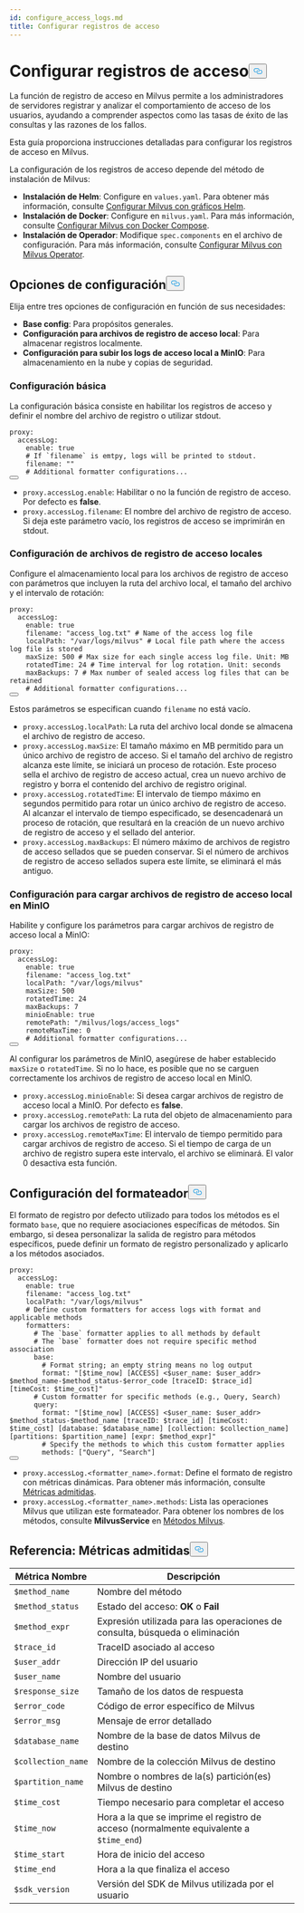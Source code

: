 ```yaml
---
id: configure_access_logs.md
title: Configurar registros de acceso
---
```

<h1 id="Configure-Access-Logs" class="common-anchor-header">Configurar registros de acceso<button data-href="#Configure-Access-Logs" class="anchor-icon" translate="no">
      <svg translate="no"
        aria-hidden="true"
        focusable="false"
        height="20"
        version="1.1"
        viewBox="0 0 16 16"
        width="16"
      >
        <path
          fill="#0092E4"
          fill-rule="evenodd"
          d="M4 9h1v1H4c-1.5 0-3-1.69-3-3.5S2.55 3 4 3h4c1.45 0 3 1.69 3 3.5 0 1.41-.91 2.72-2 3.25V8.59c.58-.45 1-1.27 1-2.09C10 5.22 8.98 4 8 4H4c-.98 0-2 1.22-2 2.5S3 9 4 9zm9-3h-1v1h1c1 0 2 1.22 2 2.5S13.98 12 13 12H9c-.98 0-2-1.22-2-2.5 0-.83.42-1.64 1-2.09V6.25c-1.09.53-2 1.84-2 3.25C6 11.31 7.55 13 9 13h4c1.45 0 3-1.69 3-3.5S14.5 6 13 6z"
        ></path>
      </svg>
    </button></h1><p>La función de registro de acceso en Milvus permite a los administradores de servidores registrar y analizar el comportamiento de acceso de los usuarios, ayudando a comprender aspectos como las tasas de éxito de las consultas y las razones de los fallos.</p>
<p>Esta guía proporciona instrucciones detalladas para configurar los registros de acceso en Milvus.</p>
<p>La configuración de los registros de acceso depende del método de instalación de Milvus:</p>
<ul>
<li><strong>Instalación de Helm</strong>: Configure en <code translate="no">values.yaml</code>. Para obtener más información, consulte <a href="/docs/es/configure-helm.md">Configurar Milvus con gráficos Helm</a>.</li>
<li><strong>Instalación de Docker</strong>: Configure en <code translate="no">milvus.yaml</code>. Para más información, consulte <a href="/docs/es/configure-docker.md">Configurar Milvus con Docker Compose</a>.</li>
<li><strong>Instalación de Operador</strong>: Modifique <code translate="no">spec.components</code> en el archivo de configuración. Para más información, consulte <a href="/docs/es/configure_operator.md">Configurar Milvus con Milvus Operator</a>.</li>
</ul>
<h2 id="Configuration-options" class="common-anchor-header">Opciones de configuración<button data-href="#Configuration-options" class="anchor-icon" translate="no">
      <svg translate="no"
        aria-hidden="true"
        focusable="false"
        height="20"
        version="1.1"
        viewBox="0 0 16 16"
        width="16"
      >
        <path
          fill="#0092E4"
          fill-rule="evenodd"
          d="M4 9h1v1H4c-1.5 0-3-1.69-3-3.5S2.55 3 4 3h4c1.45 0 3 1.69 3 3.5 0 1.41-.91 2.72-2 3.25V8.59c.58-.45 1-1.27 1-2.09C10 5.22 8.98 4 8 4H4c-.98 0-2 1.22-2 2.5S3 9 4 9zm9-3h-1v1h1c1 0 2 1.22 2 2.5S13.98 12 13 12H9c-.98 0-2-1.22-2-2.5 0-.83.42-1.64 1-2.09V6.25c-1.09.53-2 1.84-2 3.25C6 11.31 7.55 13 9 13h4c1.45 0 3-1.69 3-3.5S14.5 6 13 6z"
        ></path>
      </svg>
    </button></h2><p>Elija entre tres opciones de configuración en función de sus necesidades:</p>
<ul>
<li><strong>Base config</strong>: Para propósitos generales.</li>
<li><strong>Configuración para archivos de registro de acceso local</strong>: Para almacenar registros localmente.</li>
<li><strong>Configuración para subir los logs de acceso local a MinIO</strong>: Para almacenamiento en la nube y copias de seguridad.</li>
</ul>
<h3 id="Base-config" class="common-anchor-header">Configuración básica</h3><p>La configuración básica consiste en habilitar los registros de acceso y definir el nombre del archivo de registro o utilizar stdout.</p>
<pre><code translate="no" class="language-yaml">proxy:
  accessLog:
    <span class="hljs-built_in">enable</span>: <span class="hljs-literal">true</span>
    <span class="hljs-comment"># If `filename` is emtpy, logs will be printed to stdout.</span>
    filename: <span class="hljs-string">&quot;&quot;</span>
    <span class="hljs-comment"># Additional formatter configurations...</span>
<button class="copy-code-btn"></button></code></pre>
<ul>
<li><code translate="no">proxy.accessLog.enable</code>: Habilitar o no la función de registro de acceso. Por defecto es <strong>false</strong>.</li>
<li><code translate="no">proxy.accessLog.filename</code>: El nombre del archivo de registro de acceso. Si deja este parámetro vacío, los registros de acceso se imprimirán en stdout.</li>
</ul>
<h3 id="Config-for-local-access-log-files" class="common-anchor-header">Configuración de archivos de registro de acceso locales</h3><p>Configure el almacenamiento local para los archivos de registro de acceso con parámetros que incluyen la ruta del archivo local, el tamaño del archivo y el intervalo de rotación:</p>
<pre><code translate="no" class="language-yaml">proxy:
  accessLog:
    enable: true
    filename: <span class="hljs-string">&quot;access_log.txt&quot;</span> <span class="hljs-comment"># Name of the access log file</span>
    localPath: <span class="hljs-string">&quot;/var/logs/milvus&quot;</span> <span class="hljs-comment"># Local file path where the access log file is stored</span>
    maxSize: <span class="hljs-number">500</span> <span class="hljs-comment"># Max size for each single access log file. Unit: MB</span>
    rotatedTime: <span class="hljs-number">24</span> <span class="hljs-comment"># Time interval for log rotation. Unit: seconds</span>
    maxBackups: <span class="hljs-number">7</span> <span class="hljs-comment"># Max number of sealed access log files that can be retained</span>
    <span class="hljs-comment"># Additional formatter configurations...</span>
<button class="copy-code-btn"></button></code></pre>
<p>Estos parámetros se especifican cuando <code translate="no">filename</code> no está vacío.</p>
<ul>
<li><code translate="no">proxy.accessLog.localPath</code>: La ruta del archivo local donde se almacena el archivo de registro de acceso.</li>
<li><code translate="no">proxy.accessLog.maxSize</code>: El tamaño máximo en MB permitido para un único archivo de registro de acceso. Si el tamaño del archivo de registro alcanza este límite, se iniciará un proceso de rotación. Este proceso sella el archivo de registro de acceso actual, crea un nuevo archivo de registro y borra el contenido del archivo de registro original.</li>
<li><code translate="no">proxy.accessLog.rotatedTime</code>: El intervalo de tiempo máximo en segundos permitido para rotar un único archivo de registro de acceso. Al alcanzar el intervalo de tiempo especificado, se desencadenará un proceso de rotación, que resultará en la creación de un nuevo archivo de registro de acceso y el sellado del anterior.</li>
<li><code translate="no">proxy.accessLog.maxBackups</code>: El número máximo de archivos de registro de acceso sellados que se pueden conservar. Si el número de archivos de registro de acceso sellados supera este límite, se eliminará el más antiguo.</li>
</ul>
<h3 id="Config-for-uploading-local-access-log-files-to-MinIO" class="common-anchor-header">Configuración para cargar archivos de registro de acceso local en MinIO</h3><p>Habilite y configure los parámetros para cargar archivos de registro de acceso local a MinIO:</p>
<pre><code translate="no" class="language-yaml">proxy:
  accessLog:
    <span class="hljs-built_in">enable</span>: <span class="hljs-literal">true</span>
    filename: <span class="hljs-string">&quot;access_log.txt&quot;</span>
    localPath: <span class="hljs-string">&quot;/var/logs/milvus&quot;</span>
    maxSize: 500
    rotatedTime: 24 
    maxBackups: 7
    minioEnable: <span class="hljs-literal">true</span>
    remotePath: <span class="hljs-string">&quot;/milvus/logs/access_logs&quot;</span>
    remoteMaxTime: 0
    <span class="hljs-comment"># Additional formatter configurations...</span>
<button class="copy-code-btn"></button></code></pre>
<p>Al configurar los parámetros de MinIO, asegúrese de haber establecido <code translate="no">maxSize</code> o <code translate="no">rotatedTime</code>. Si no lo hace, es posible que no se carguen correctamente los archivos de registro de acceso local en MinIO.</p>
<ul>
<li><code translate="no">proxy.accessLog.minioEnable</code>: Si desea cargar archivos de registro de acceso local a MinIO. Por defecto es <strong>false</strong>.</li>
<li><code translate="no">proxy.accessLog.remotePath</code>: La ruta del objeto de almacenamiento para cargar los archivos de registro de acceso.</li>
<li><code translate="no">proxy.accessLog.remoteMaxTime</code>: El intervalo de tiempo permitido para cargar archivos de registro de acceso. Si el tiempo de carga de un archivo de registro supera este intervalo, el archivo se eliminará. El valor 0 desactiva esta función.</li>
</ul>
<h2 id="Formatter-config" class="common-anchor-header">Configuración del formateador<button data-href="#Formatter-config" class="anchor-icon" translate="no">
      <svg translate="no"
        aria-hidden="true"
        focusable="false"
        height="20"
        version="1.1"
        viewBox="0 0 16 16"
        width="16"
      >
        <path
          fill="#0092E4"
          fill-rule="evenodd"
          d="M4 9h1v1H4c-1.5 0-3-1.69-3-3.5S2.55 3 4 3h4c1.45 0 3 1.69 3 3.5 0 1.41-.91 2.72-2 3.25V8.59c.58-.45 1-1.27 1-2.09C10 5.22 8.98 4 8 4H4c-.98 0-2 1.22-2 2.5S3 9 4 9zm9-3h-1v1h1c1 0 2 1.22 2 2.5S13.98 12 13 12H9c-.98 0-2-1.22-2-2.5 0-.83.42-1.64 1-2.09V6.25c-1.09.53-2 1.84-2 3.25C6 11.31 7.55 13 9 13h4c1.45 0 3-1.69 3-3.5S14.5 6 13 6z"
        ></path>
      </svg>
    </button></h2><p>El formato de registro por defecto utilizado para todos los métodos es el formato <code translate="no">base</code>, que no requiere asociaciones específicas de métodos. Sin embargo, si desea personalizar la salida de registro para métodos específicos, puede definir un formato de registro personalizado y aplicarlo a los métodos asociados.</p>
<pre><code translate="no" class="language-yaml">proxy:
  accessLog:
    <span class="hljs-built_in">enable</span>: <span class="hljs-literal">true</span>
    filename: <span class="hljs-string">&quot;access_log.txt&quot;</span>
    localPath: <span class="hljs-string">&quot;/var/logs/milvus&quot;</span>
    <span class="hljs-comment"># Define custom formatters for access logs with format and applicable methods</span>
    formatters:
      <span class="hljs-comment"># The `base` formatter applies to all methods by default</span>
      <span class="hljs-comment"># The `base` formatter does not require specific method association</span>
      base: 
        <span class="hljs-comment"># Format string; an empty string means no log output</span>
        format: <span class="hljs-string">&quot;[<span class="hljs-variable">$time_now</span>] [ACCESS] &lt;<span class="hljs-variable">$user_name</span>: <span class="hljs-variable">$user_addr</span>&gt; <span class="hljs-variable">$method_name</span>-<span class="hljs-variable">$method_status</span>-<span class="hljs-variable">$error_code</span> [traceID: <span class="hljs-variable">$trace_id</span>] [timeCost: <span class="hljs-variable">$time_cost</span>]&quot;</span>
      <span class="hljs-comment"># Custom formatter for specific methods (e.g., Query, Search)</span>
      query: 
        format: <span class="hljs-string">&quot;[<span class="hljs-variable">$time_now</span>] [ACCESS] &lt;<span class="hljs-variable">$user_name</span>: <span class="hljs-variable">$user_addr</span>&gt; <span class="hljs-variable">$method_status</span>-<span class="hljs-variable">$method_name</span> [traceID: <span class="hljs-variable">$trace_id</span>] [timeCost: <span class="hljs-variable">$time_cost</span>] [database: <span class="hljs-variable">$database_name</span>] [collection: <span class="hljs-variable">$collection_name</span>] [partitions: <span class="hljs-variable">$partition_name</span>] [expr: <span class="hljs-variable">$method_expr</span>]&quot;</span>
        <span class="hljs-comment"># Specify the methods to which this custom formatter applies</span>
        methods: [<span class="hljs-string">&quot;Query&quot;</span>, <span class="hljs-string">&quot;Search&quot;</span>]
<button class="copy-code-btn"></button></code></pre>
<ul>
<li><code translate="no">proxy.accessLog.&lt;formatter_name&gt;.format</code>: Define el formato de registro con métricas dinámicas. Para obtener más información, consulte <a href="#reference-supported-metrics">Métricas admitidas</a>.</li>
<li><code translate="no">proxy.accessLog.&lt;formatter_name&gt;.methods</code>: Lista las operaciones Milvus que utilizan este formateador. Para obtener los nombres de los métodos, consulte <strong>MilvusService</strong> en <a href="https://github.com/milvus-io/milvus-proto/blob/master/proto/milvus.proto">Métodos Milvus</a>.</li>
</ul>
<h2 id="Reference-Supported-metrics" class="common-anchor-header">Referencia: Métricas admitidas<button data-href="#Reference-Supported-metrics" class="anchor-icon" translate="no">
      <svg translate="no"
        aria-hidden="true"
        focusable="false"
        height="20"
        version="1.1"
        viewBox="0 0 16 16"
        width="16"
      >
        <path
          fill="#0092E4"
          fill-rule="evenodd"
          d="M4 9h1v1H4c-1.5 0-3-1.69-3-3.5S2.55 3 4 3h4c1.45 0 3 1.69 3 3.5 0 1.41-.91 2.72-2 3.25V8.59c.58-.45 1-1.27 1-2.09C10 5.22 8.98 4 8 4H4c-.98 0-2 1.22-2 2.5S3 9 4 9zm9-3h-1v1h1c1 0 2 1.22 2 2.5S13.98 12 13 12H9c-.98 0-2-1.22-2-2.5 0-.83.42-1.64 1-2.09V6.25c-1.09.53-2 1.84-2 3.25C6 11.31 7.55 13 9 13h4c1.45 0 3-1.69 3-3.5S14.5 6 13 6z"
        ></path>
      </svg>
    </button></h2><table>
<thead>
<tr><th>Métrica Nombre</th><th>Descripción</th></tr>
</thead>
<tbody>
<tr><td><code translate="no">$method_name</code></td><td>Nombre del método</td></tr>
<tr><td><code translate="no">$method_status</code></td><td>Estado del acceso: <strong>OK</strong> o <strong>Fail</strong></td></tr>
<tr><td><code translate="no">$method_expr</code></td><td>Expresión utilizada para las operaciones de consulta, búsqueda o eliminación</td></tr>
<tr><td><code translate="no">$trace_id</code></td><td>TraceID asociado al acceso</td></tr>
<tr><td><code translate="no">$user_addr</code></td><td>Dirección IP del usuario</td></tr>
<tr><td><code translate="no">$user_name</code></td><td>Nombre del usuario</td></tr>
<tr><td><code translate="no">$response_size</code></td><td>Tamaño de los datos de respuesta</td></tr>
<tr><td><code translate="no">$error_code</code></td><td>Código de error específico de Milvus</td></tr>
<tr><td><code translate="no">$error_msg</code></td><td>Mensaje de error detallado</td></tr>
<tr><td><code translate="no">$database_name</code></td><td>Nombre de la base de datos Milvus de destino</td></tr>
<tr><td><code translate="no">$collection_name</code></td><td>Nombre de la colección Milvus de destino</td></tr>
<tr><td><code translate="no">$partition_name</code></td><td>Nombre o nombres de la(s) partición(es) Milvus de destino</td></tr>
<tr><td><code translate="no">$time_cost</code></td><td>Tiempo necesario para completar el acceso</td></tr>
<tr><td><code translate="no">$time_now</code></td><td>Hora a la que se imprime el registro de acceso (normalmente equivalente a <code translate="no">$time_end</code>)</td></tr>
<tr><td><code translate="no">$time_start</code></td><td>Hora de inicio del acceso</td></tr>
<tr><td><code translate="no">$time_end</code></td><td>Hora a la que finaliza el acceso</td></tr>
<tr><td><code translate="no">$sdk_version</code></td><td>Versión del SDK de Milvus utilizada por el usuario</td></tr>
</tbody>
</table>
